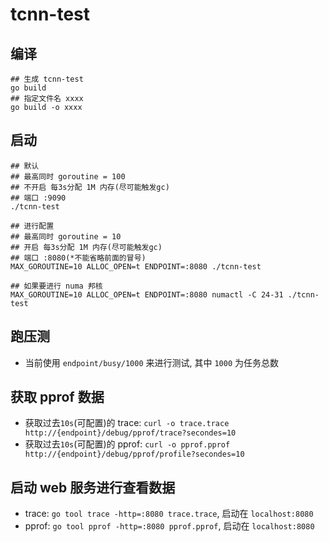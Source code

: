 # tcnn-test

## 编译

```shell
## 生成 tcnn-test
go build
## 指定文件名 xxxx
go build -o xxxx
```

## 启动

```shell
## 默认
## 最高同时 goroutine = 100
## 不开启 每3s分配 1M 内存(尽可能触发gc)
## 端口 :9090
./tcnn-test

## 进行配置
## 最高同时 goroutine = 10
## 开启 每3s分配 1M 内存(尽可能触发gc)
## 端口 :8080(*不能省略前面的冒号)
MAX_GOROUTINE=10 ALLOC_OPEN=t ENDPOINT=:8080 ./tcnn-test

## 如果要进行 numa 邦核
MAX_GOROUTINE=10 ALLOC_OPEN=t ENDPOINT=:8080 numactl -C 24-31 ./tcnn-test
```

## 跑压测

+ 当前使用 `endpoint/busy/1000` 来进行测试, 其中 `1000` 为任务总数

## 获取 pprof 数据

+ 获取过去`10s`(可配置)的 trace: `curl -o trace.trace http://{endpoint}/debug/pprof/trace?secondes=10`
+ 获取过去`10s`(可配置)的 pprof: `curl -o pprof.pprof http://{endpoint}/debug/pprof/profile?secondes=10`

## 启动 web 服务进行查看数据

+ trace: `go tool trace -http=:8080 trace.trace`, 启动在 `localhost:8080`
+ pprof: `go tool pprof -http=:8080 pprof.pprof`, 启动在 `localhost:8080`

